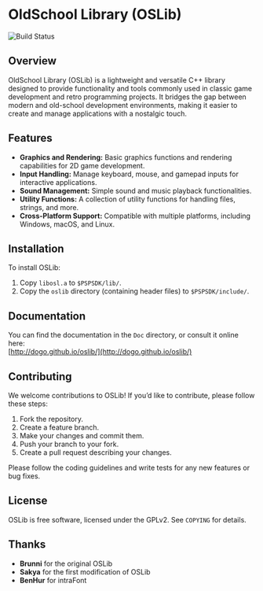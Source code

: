 # OldSchool Library (OSLib)
![Build Status](https://github.com/dogo/oslib/actions/workflows/Build.yml/badge.svg?event=push)

## Overview

OldSchool Library (OSLib) is a lightweight and versatile C++ library designed to provide functionality and tools commonly used in classic game development and retro programming projects. It bridges the gap between modern and old-school development environments, making it easier to create and manage applications with a nostalgic touch.

## Features

- **Graphics and Rendering:** Basic graphics functions and rendering capabilities for 2D game development.
- **Input Handling:** Manage keyboard, mouse, and gamepad inputs for interactive applications.
- **Sound Management:** Simple sound and music playback functionalities.
- **Utility Functions:** A collection of utility functions for handling files, strings, and more.
- **Cross-Platform Support:** Compatible with multiple platforms, including Windows, macOS, and Linux.

## Installation

To install OSLib:
1. Copy `libosl.a` to `$PSPSDK/lib/`.
2. Copy the `oslib` directory (containing header files) to `$PSPSDK/include/`.

## Documentation

You can find the documentation in the `Doc` directory, or consult it online here:  
[http://dogo.github.io/oslib/](http://dogo.github.io/oslib/)

## Contributing

We welcome contributions to OSLib! If you’d like to contribute, please follow these steps:

1. Fork the repository.
2. Create a feature branch.
3. Make your changes and commit them.
4. Push your branch to your fork.
5. Create a pull request describing your changes.

Please follow the coding guidelines and write tests for any new features or bug fixes.

## License

OSLib is free software, licensed under the GPLv2. See `COPYING` for details.

## Thanks

- **Brunni** for the original OSLib
- **Sakya** for the first modification of OSLib
- **BenHur** for intraFont
